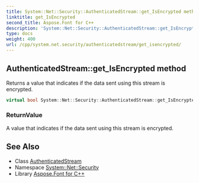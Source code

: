 ```yaml
---
title: System::Net::Security::AuthenticatedStream::get_IsEncrypted method
linktitle: get_IsEncrypted
second_title: Aspose.Font for C++
description: 'System::Net::Security::AuthenticatedStream::get_IsEncrypted method. Returns a value that indicates if the data sent using this stream is encrypted in C++.'
type: docs
weight: 400
url: /cpp/system.net.security/authenticatedstream/get_isencrypted/
---
```

## AuthenticatedStream::get_IsEncrypted method


Returns a value that indicates if the data sent using this stream is encrypted.

```cpp
virtual bool System::Net::Security::AuthenticatedStream::get_IsEncrypted() const =0
```


### ReturnValue

A value that indicates if the data sent using this stream is encrypted.

## See Also

* Class [AuthenticatedStream](../)
* Namespace [System::Net::Security](../../)
* Library [Aspose.Font for C++](../../../)
